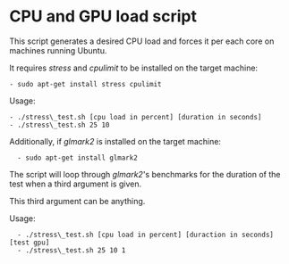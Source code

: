 # CPU and GPU load script 

This script generates a desired CPU load and forces it per each core on 
machines running Ubuntu.

It requires *stress* and *cpulimit* to be installed on the target machine:

	- sudo apt-get install stress cpulimit

Usage: 

	- ./stress\_test.sh [cpu load in percent] [duration in seconds]
	- ./stress\_test.sh 25 10

Additionally, if *glmark2* is installed on the target machine:

      - sudo apt-get install glmark2 

The script will loop through *glmark2*'s benchmarks for the duration of 
the test when a third argument is given. 

This third argument can be anything.

Usage:

      - ./stress\_test.sh [cpu load in percent] [duraction in seconds] [test gpu]
      - ./stress\_test.sh 25 10 1
